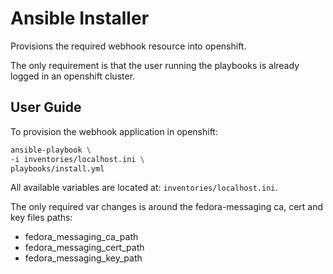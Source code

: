 # Ansible Installer

Provisions the required webhook resource into openshift.

The only requirement is that the user running the playbooks is already logged in an openshift cluster.

## User Guide

To provision the webhook application in openshift:

```sh
ansible-playbook \
-i inventories/localhost.ini \
playbooks/install.yml
```

All available variables are located at: `inventories/localhost.ini`.

The only required var changes is around the fedora-messaging ca, cert and key files paths:

* fedora_messaging_ca_path
* fedora_messaging_cert_path
* fedora_messaging_key_path

